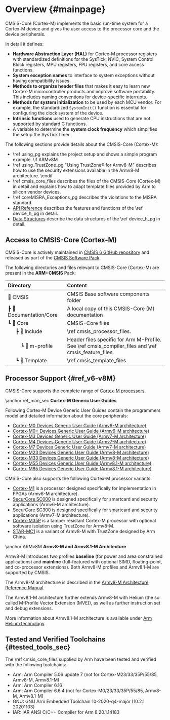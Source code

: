 # Overview {#mainpage}

CMSIS-Core (Cortex-M) implements the basic run-time system for a Cortex-M device and gives the user access to the processor core and the device peripherals.

In detail it defines:
 - **Hardware Abstraction Layer (HAL)** for Cortex-M processor registers with standardized  definitions for the SysTick, NVIC, System Control Block registers, MPU registers, FPU registers, and core access functions.
 - **System exception names** to interface to system exceptions without having compatibility issues.
 - **Methods to organize header files** that makes it easy to learn new Cortex-M microcontroller products and improve software portability. This includes naming conventions for device-specific interrupts.
 - **Methods for system initialization** to be used by each MCU vendor. For example, the standardized `SystemInit()` function is essential for configuring the clock system of the device.
 - **Intrinsic functions** used to generate CPU instructions that are not supported by standard C functions.
 - A variable to determine the **system clock frequency** which simplifies the setup the SysTick timer.


The following sections provide details about the CMSIS-Core (Cortex-M):
 - \ref using_pg explains the project setup and shows a simple program example.
\if ARMv8M
 - \ref using_TrustZone_pg "Using TrustZone&reg; for Armv8-M" describes how to use the security extensions available in the Armv8-M architecture.
\endif
 - \ref cmsis_core_files describes the files of the CMSIS-Core (Cortex-M) in detail and explains how to adapt template files provided by Arm to silicon vendor devices.
 - \ref coreMISRA_Exceptions_pg describes the violations to the MISRA standard.
 - [API Reference](modules.html) describes the features and functions of the \ref device_h_pg in detail.
 - [Data Structures](annotated.html) describe the data structures of the \ref device_h_pg in detail.

## Access to CMSIS-Core (Cortex-M)

CMSIS-Core is actively maintained in [CMSIS 6 GitHub repository](https://github.com/ARM-software/CMSIS_6) and released as part of the [CMSIS Software Pack](../../General/html/cmsis_pack.html).

The following directories and files relevant to CMSIS-Core (Cortex-M) are present in the **ARM::CMSIS** Pack:

Directory                         | Content
:---------------------------------|:------------------------------------------------------------------------
📂 CMSIS                          | CMSIS Base software components folder
 ┣ 📂 Documentation/Core          | A local copy of this CMSIS-Core (M) documentation
 ┗ 📂 Core                        | CMSIS-Core files
 &emsp;&nbsp; ┣ 📂 Include        | \ref cmsis_processor_files.
 &emsp;&emsp;&nbsp; ┗ 📂 m-profile| Header files specific for Arm M-Profile.<br/> See \ref cmsis_compiler_files and \ref cmsis_feature_files.
 &emsp;&nbsp; ┗ 📂 Template       | \ref cmsis_template_files

## Processor Support {#ref_v6-v8M}

CMSIS-Core supports the complete range of [Cortex-M processors](https://www.arm.com/products/silicon-ip-cpu?families=cortex-m&showall=true).

\anchor ref_man_sec
**Cortex-M Generic User Guides**

Following Cortex-M Device Generic User Guides contain the programmers model and detailed information about the core peripherals:
 - [Cortex-M0 Devices Generic User Guide (Armv6-M architecture)](https://developer.arm.com/documentation/dui0497/latest/)
 - [Cortex-M0+ Devices Generic User Guide (Armv6-M architecture)](https://developer.arm.com/documentation/dui0662/latest/)
 - [Cortex-M3 Devices Generic User Guide (Armv7-M architecture)](https://developer.arm.com/documentation/dui0552/latest/)
 - [Cortex-M4 Devices Generic User Guide (Armv7-M architecture)](https://developer.arm.com/documentation/dui0553/latest/)
 - [Cortex-M7 Devices Generic User Guide (Armv7-M architecture)](https://developer.arm.com/documentation/dui0646/latest/)
 - [Cortex-M23 Devices Generic User Guide (Armv8-M architecture)](https://developer.arm.com/documentation/dui1095/latest/)
 - [Cortex-M33 Devices Generic User Guide (Armv8-M architecture)](https://developer.arm.com/documentation/100235/latest/)
 - [Cortex-M55 Devices Generic User Guide (Armv8.1-M architecture)](https://developer.arm.com/documentation/101273/latest/)
 - [Cortex-M85 Devices Generic User Guide (Armv8.1-M architecture)](https://developer.arm.com/documentation/101928/latest/)

CMSIS-Core also supports the following Cortex-M processor variants:
- [Cortex-M1](https://developer.arm.com/Processors/Cortex-M1) is a processor designed specifically for implementation in FPGAs (Armv6-M architecture).
- [SecurCore SC000](https://developer.arm.com/Processors/SecurCore%20SC000) is designed specifically for smartcard and security applications (Armv6-M architecture).
- [SecurCore SC300](https://developer.arm.com/Processors/SecurCore%20SC300) is designed specifically for smartcard and security applications (Armv7-M architecture).
- [Cortex-M35P](https://developer.arm.com/Processors/Cortex-M35P) is a tamper resistant Cortex-M processor with optional software isolation using TrustZone for Armv8-M.
- [STAR-MC1](https://www.armchina.com/mountain?infoId=160) is a variant of Armv8-M with TrustZone designed by Arm China.

\anchor ARMv8M
**Armv8-M and Armv8.1-M Architecture**

Armv8-M introduces two profiles **baseline** (for power and area constrained applications) and **mainline** (full-featured with optional SIMD, floating-point, and co-processor extensions). Both Armv8-M profiles and Armv8.1-M are supported by CMSIS.

The Armv8-M architecture is described in the [Armv8-M Architecture Reference Manual](https://developer.arm.com/documentation/ddi0553/latest/).

The Armv8.1-M architecture further extends Armv8-M with Helium (the so called M-Profile Vector Extension (MVE)), as well as further instruction set and debug extensions.

More information about Armv8.1-M architecture is available under [Arm Helium technology](https://developer.arm.com/Architectures/Helium).

##  Tested and Verified Toolchains {#tested_tools_sec}

The \ref cmsis_core_files supplied by Arm have been tested and verified with the following toolchains:
 - Arm: Arm Compiler 5.06 update 7 (not for Cortex-M23/33/35P/55/85, Armv8-M, Armv8.1-M)
 - Arm: Arm Compiler 6.16
 - Arm: Arm Compiler 6.6.4 (not for Cortex-M0/23/33/35P/55/85, Armv8-M, Armv8.1-M)
 - GNU: GNU Arm Embedded Toolchain 10-2020-q4-major (10.2.1 20201103)
 - IAR: IAR ANSI C/C++ Compiler for Arm 8.20.1.14183
